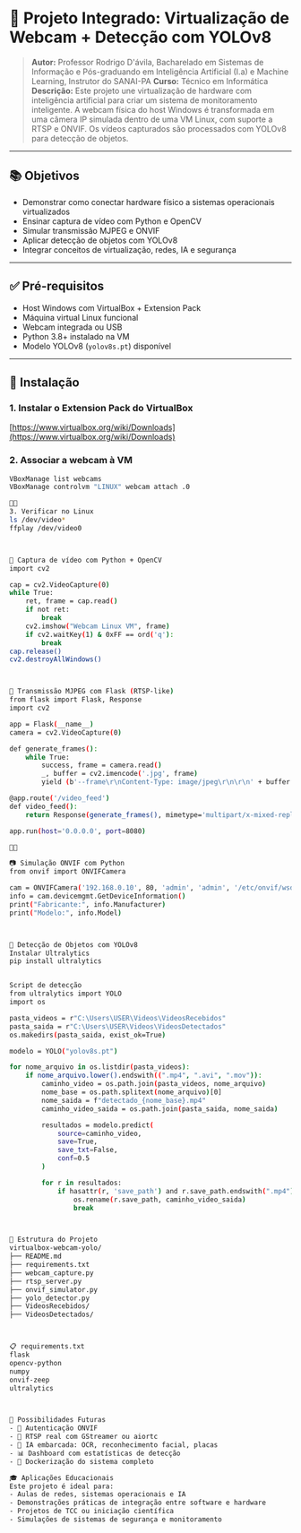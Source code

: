# 🎥 Projeto Integrado: Virtualização de Webcam + Detecção com YOLOv8

> **Autor:** Professor Rodrigo D'ávila, Bacharelado em Sistemas de Informação e Pós-graduando em Inteligência Artificial (I.a) e Machine Learning, Instrutor do SANAI-PA
> **Curso:** Técnico em Informática 
> **Descrição:** Este projeto une virtualização de hardware com inteligência artificial para criar um sistema de monitoramento inteligente. A webcam física do host Windows é transformada em uma câmera IP simulada dentro de uma VM Linux, com suporte a RTSP e ONVIF. Os vídeos capturados são processados com YOLOv8 para detecção de objetos.

---

## 📚 Objetivos

- Demonstrar como conectar hardware físico a sistemas operacionais virtualizados
- Ensinar captura de vídeo com Python e OpenCV
- Simular transmissão MJPEG e ONVIF
- Aplicar detecção de objetos com YOLOv8
- Integrar conceitos de virtualização, redes, IA e segurança

---

## ✅ Pré-requisitos

- Host Windows com VirtualBox + Extension Pack
- Máquina virtual Linux funcional
- Webcam integrada ou USB
- Python 3.8+ instalado na VM
- Modelo YOLOv8 (`yolov8s.pt`) disponível

---

## 🧰 Instalação

### 1. Instalar o Extension Pack do VirtualBox  
[https://www.virtualbox.org/wiki/Downloads](https://www.virtualbox.org/wiki/Downloads)

### 2. Associar a webcam à VM

```bash
VBoxManage list webcams
VBoxManage controlvm "LINUX" webcam attach .0


3. Verificar no Linux
ls /dev/video*
ffplay /dev/video0



🐍 Captura de vídeo com Python + OpenCV
import cv2

cap = cv2.VideoCapture(0)
while True:
    ret, frame = cap.read()
    if not ret:
        break
    cv2.imshow("Webcam Linux VM", frame)
    if cv2.waitKey(1) & 0xFF == ord('q'):
        break
cap.release()
cv2.destroyAllWindows()



📡 Transmissão MJPEG com Flask (RTSP-like)
from flask import Flask, Response
import cv2

app = Flask(__name__)
camera = cv2.VideoCapture(0)

def generate_frames():
    while True:
        success, frame = camera.read()
        _, buffer = cv2.imencode('.jpg', frame)
        yield (b'--frame\r\nContent-Type: image/jpeg\r\n\r\n' + buffer.tobytes() + b'\r\n')

@app.route('/video_feed')
def video_feed():
    return Response(generate_frames(), mimetype='multipart/x-mixed-replace; boundary=frame')

app.run(host='0.0.0.0', port=8080)



📷 Simulação ONVIF com Python
from onvif import ONVIFCamera

cam = ONVIFCamera('192.168.0.10', 80, 'admin', 'admin', '/etc/onvif/wsdl')
info = cam.devicemgmt.GetDeviceInformation()
print("Fabricante:", info.Manufacturer)
print("Modelo:", info.Model)



🎯 Detecção de Objetos com YOLOv8
Instalar Ultralytics
pip install ultralytics


Script de detecção
from ultralytics import YOLO
import os

pasta_videos = r"C:\Users\USER\Videos\VideosRecebidos"
pasta_saida = r"C:\Users\USER\Videos\VideosDetectados"
os.makedirs(pasta_saida, exist_ok=True)

modelo = YOLO("yolov8s.pt")

for nome_arquivo in os.listdir(pasta_videos):
    if nome_arquivo.lower().endswith((".mp4", ".avi", ".mov")):
        caminho_video = os.path.join(pasta_videos, nome_arquivo)
        nome_base = os.path.splitext(nome_arquivo)[0]
        nome_saida = f"detectado_{nome_base}.mp4"
        caminho_video_saida = os.path.join(pasta_saida, nome_saida)

        resultados = modelo.predict(
            source=caminho_video,
            save=True,
            save_txt=False,
            conf=0.5
        )

        for r in resultados:
            if hasattr(r, 'save_path') and r.save_path.endswith(".mp4"):
                os.rename(r.save_path, caminho_video_saida)
                break



📁 Estrutura do Projeto
virtualbox-webcam-yolo/
├── README.md
├── requirements.txt
├── webcam_capture.py
├── rtsp_server.py
├── onvif_simulator.py
├── yolo_detector.py
├── VideosRecebidos/
├── VideosDetectados/



📋 requirements.txt
flask
opencv-python
numpy
onvif-zeep
ultralytics



🧠 Possibilidades Futuras
- 🔐 Autenticação ONVIF
- 📡 RTSP real com GStreamer ou aiortc
- 🧠 IA embarcada: OCR, reconhecimento facial, placas
- 📊 Dashboard com estatísticas de detecção
- 🐳 Dockerização do sistema completo

🎓 Aplicações Educacionais
Este projeto é ideal para:
- Aulas de redes, sistemas operacionais e IA
- Demonstrações práticas de integração entre software e hardware
- Projetos de TCC ou iniciação científica
- Simulações de sistemas de segurança e monitoramento

